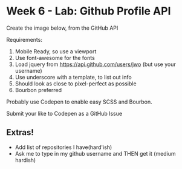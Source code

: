 Week 6 - Lab: Github Profile API
==========================

Create the image below, from the GitHub API


Requirements:

1. Mobile Ready, so use a viewport
2. Use font-awesome for the fonts
3. Load jquery from https://api.github.com/users/jwo (but use your username)
4. Use underscore with a template, to list out info
5. Should look as close to pixel-perfect as possible
6. Bourbon preferred

Probably use Codepen to enable easy SCSS and Bourbon.

Submit your like to Codepen as a GitHub Issue

Extras!
--------

* Add list of repositories I have(hard'ish)
* Ask me to type in my github username and THEN get it (medium hardish)
